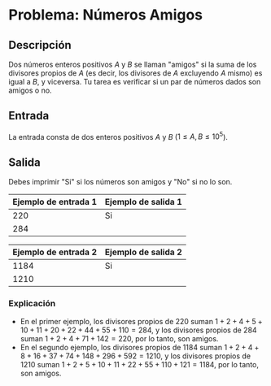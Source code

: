 # Problema: Números Amigos

## Descripción
Dos números enteros positivos $A$ y $B$ se llaman "amigos" si la suma de los divisores propios de $A$ (es decir, los divisores de $A$ excluyendo $A$ mismo) es igual a $B$, y viceversa. Tu tarea es verificar si un par de números dados son amigos o no.

## Entrada
La entrada consta de dos enteros positivos $A$ y $B$ ($1 \leq A, B \leq 10^5$).

## Salida
Debes imprimir "Si" si los números son amigos y "No" si no lo son.


| Ejemplo de entrada 1 | Ejemplo de salida 1 |
|----------------------|---------------------|
| 220                  | Si                  |
| 284                  |                     |

| Ejemplo de entrada 2 | Ejemplo de salida 2 |
|----------------------|---------------------|
| 1184                 | Si                  |
| 1210                 |                     |

### Explicación
- En el primer ejemplo, los divisores propios de $220$ suman $1 + 2 + 4 + 5 + 10 + 11 + 20 + 22 + 44 + 55 + 110 = 284$, y los divisores propios de $284$ suman $1 + 2 + 4 + 71 + 142 = 220$, por lo tanto, son amigos.
- En el segundo ejemplo, los divisores propios de $1184$ suman $1 + 2 + 4 + 8 + 16 + 37 + 74 + 148 + 296 + 592 = 1210$, y los divisores propios de $1210$ suman $1 + 2 + 5 + 10 + 11 + 22 + 55 + 110 + 121 = 1184$, por lo tanto, son amigos.

